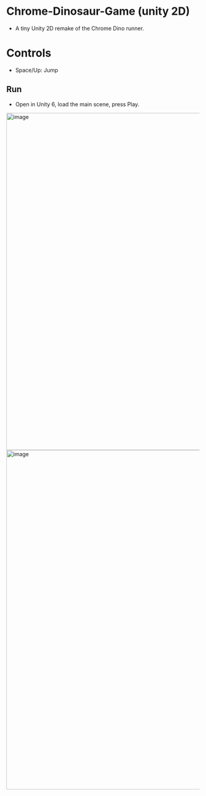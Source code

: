 # Chrome-Dinosaur-Game (unity 2D)
- A tiny Unity 2D remake of the Chrome Dino runner.

# Controls
- Space/Up: Jump

## Run
- Open in Unity 6, load the main scene, press Play.

<img width="1597" height="879" alt="image" src="https://github.com/user-attachments/assets/9b9878d5-2464-4f7f-98b7-dbf171c0baa1" />

<img width="1593" height="885" alt="image" src="https://github.com/user-attachments/assets/e69a58d3-3834-4725-9a9b-0f5106e803c2" />

